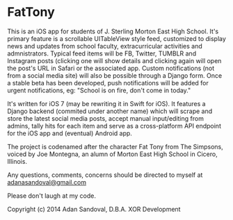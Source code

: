 FatTony
=======
  
This is an iOS app for students of J. Sterling Morton East High School. It's primary feature is a scrollable UITableView style feed, customized to display news and updates from school faculty, extracurricular activities and admnistrators. Typical feed items will be FB, Twitter, TUMBLR and Instagram posts (clicking one will show details and clicking again will open the post's URL in Safari or the associated app. Custom notifications (not from a social media site) will also be possible through a Django form. Once a stable beta has been developed, push notifications will be added for urgent notifications, eg: "School is on fire, don't come in today."

It's written for iOS 7 (may be rewriting it in Swift for iOS). It features a Django backend (commited under another name) which will scrape and store the latest social media posts, accept manual input/editing from admins, tally hits for each item and serve as a cross-platform API endpoint for the iOS app and (eventual) Android app.

The project is codenamed after the character Fat Tony from The Simpsons,  voiced by Joe Montegna, an alumn of Morton East High School in Cicero, Illinois.

Any questions, comments, concerns should be directed to myself at adanasandoval@gmail.com

Please don't laugh at my code.

Copyright (c) 2014 Adan Sandoval, D.B.A. XOR Development
